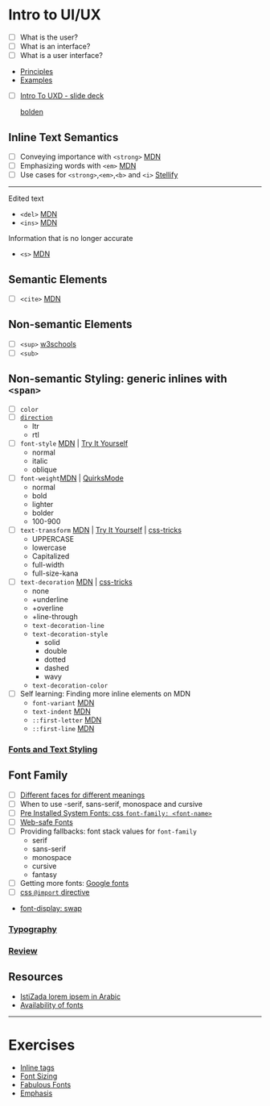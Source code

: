 # Intro to UI/UX

- [ ] What is the user?
- [ ] What is an interface?
- [ ] What is a user interface?

* [Principles](https://careerfoundry.com/en/blog/ui-design/what-is-a-user-interface/)
* [Examples](https://careerfoundry.com/en/blog/ui-design/8-sites-with-great-ui/)

- [ ] [Intro To UXD - slide deck](What_is_UXD.pdf)

  [bolden](https://www.bolden.nl/work/bolden-2)
## Inline Text Semantics

- [ ] Conveying importance with `<strong>` [MDN](https://developer.mozilla.org/en-US/docs/Web/HTML/Element/strong)
- [ ] Emphasizing words with `<em>` [MDN](https://developer.mozilla.org/en-US/docs/Web/HTML/Element/em)
- [ ] Use cases for `<strong>`,`<em>`,`<b>` and `<i>` [Stellify](https://stellify.net/html5-b-and-i-tags-are-going-to-be-useful-read-semantic-again/)
---
Edited text
  * `<del>` [MDN](https://developer.mozilla.org/en-US/docs/Web/HTML/Element/del)
  * `<ins>` [MDN](https://developer.mozilla.org/en-US/docs/Web/HTML/Element/ins)

Information that is no longer accurate
  * `<s>` [MDN](https://developer.mozilla.org/en-US/docs/Web/HTML/Element/s)

## Semantic Elements
- [ ] `<cite>` [MDN](https://developer.mozilla.org/en-US/docs/Web/HTML/Element/cite)

## Non-semantic Elements
- [ ] `<sup>` [w3schools](https://www.w3schools.com/tags/tag_sup.asp)
- [ ] `<sub>`

## Non-semantic Styling: generic inlines with `<span>`
- [ ] `color`
- [ ] [`direction`](https://developer.mozilla.org/en-US/docs/Web/CSS/direction)
   * ltr
   * rtl
- [ ] `font-style` [MDN](https://developer.mozilla.org/en-US/docs/Web/CSS/font-style) | [Try It Yourself](https://www.w3schools.com/cssref/tryit.asp?filename=trycss_font-style)
    - normal
    - italic
    - oblique
- [ ] `font-weight`[MDN](https://developer.mozilla.org/en-US/docs/Web/CSS/font-weight) | [QuirksMode](https://www.quirksmode.org/css/text/fontweight.html)
    - normal
    - bold
    - lighter
    - bolder
    - 100-900
- [ ] `text-transform` [MDN](https://developer.mozilla.org/en-US/docs/Web/CSS/text-transform) | [Try It Yourself](https://www.w3schools.com/cssref/tryit.asp?filename=trycss_text-transform) | [css-tricks](https://css-tricks.com/almanac/properties/t/text-transform/)
    - UPPERCASE
    - lowercase
    - Capitalized
    - full-width
    - full-size-kana
- [ ] `text-decoration` [MDN](https://developer.mozilla.org/en-US/docs/Web/CSS/text-decoration) | [css-tricks](https://css-tricks.com/almanac/properties/t/text-decoration/#demo)
    - none
    - +underline
    - +overline
    - +line-through
  - `text-decoration-line`
  - `text-decoration-style`
    * solid
    * double
    * dotted
    * dashed
    * wavy
  - `text-decoration-color`
- [ ] Self learning: Finding more inline elements on MDN
  * `font-variant` [MDN](https://developer.mozilla.org/en-US/docs/Web/CSS/font-variant)
  * `text-indent` [MDN](https://developer.mozilla.org/en-US/docs/Web/CSS/text-indent)
  * `::first-letter` [MDN](https://developer.mozilla.org/en-US/docs/Web/CSS/::first-letter)
  * `::first-line` [MDN](https://developer.mozilla.org/en-US/docs/Web/CSS/::first-line)

### [Fonts and Text Styling](UI-UX_FONTS&TEXT.pdf)

## Font Family

- [ ] [Different faces for different meanings](https://www.smashingmagazine.com/2010/12/what-font-should-i-use-five-principles-for-choosing-and-using-typefaces/)
- [ ] When to use -serif, sans-serif, monospace and cursive
- [ ] [Pre Installed System Fonts: css `font-family: <font-name>`](https://practicaltypography.com/system-fonts.html)
- [ ] [Web-safe Fonts](https://www.hostinger.com/tutorials/best-html-web-fonts)
- [ ] Providing fallbacks: font stack values for `font-family`
   * serif
   * sans-serif
   * monospace
   * cursive
   * fantasy
- [ ] Getting more fonts: [Google fonts](https://fonts.google.com/)
- [ ] [css `@import` directive](https://developer.mozilla.org/en-US/docs/Web/CSS/@import)
* [font-display: swap](https://fontsplugin.com/google-fonts-font-display-swap/)

### [Typography](Typography.pdf)
### [Review](canva-web-typography.pdf)

## Resources

* [IstiZada lorem ipsem in Arabic](https://developer.mozilla.org/en-US/docs/Web/CSS/direction)
* [Availability of fonts](https://www.cssfontstack.com/)

---

# Exercises

* [Inline tags](https://classroom.github.com/a/dRIuXUzi)
* [Font Sizing](https://classroom.github.com/a/cAIyB9vG)
* [Fabulous Fonts](https://classroom.github.com/a/FRiG1brk)
* [Emphasis](https://classroom.github.com/a/_SNFyHII)
